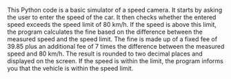 This Python code is a basic simulator of a speed camera. It starts by asking the user to enter the speed of the car. It then checks whether the entered speed exceeds the speed limit of 80 km/h. If the speed is above this limit, the program calculates the fine based on the difference between the measured speed and the speed limit. The fine is made up of a fixed fee of 39.85 plus an additional fee of 7 times the difference between the measured speed and 80 km/h. The result is rounded to two decimal places and displayed on the screen. If the speed is within the limit, the program informs you that the vehicle is within the speed limit.
